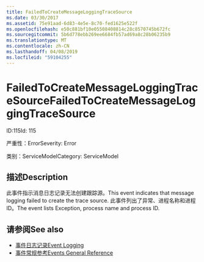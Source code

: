 ```yaml
---
title: FailedToCreateMessageLoggingTraceSource
ms.date: 03/30/2017
ms.assetid: 75e91aad-6d83-4e5e-8c70-fed1625e522f
ms.openlocfilehash: e50c881bf10e05508408814c28c8570745b672fc
ms.sourcegitcommit: 5b6d778ebb269ee6684fb57ad69a8c28b06235b9
ms.translationtype: MT
ms.contentlocale: zh-CN
ms.lasthandoff: 04/08/2019
ms.locfileid: "59104255"
---
```

# <a name="failedtocreatemessageloggingtracesource"></a><span data-ttu-id="d35dd-102">FailedToCreateMessageLoggingTraceSource</span><span class="sxs-lookup"><span data-stu-id="d35dd-102">FailedToCreateMessageLoggingTraceSource</span></span>
<span data-ttu-id="d35dd-103">ID:115</span><span class="sxs-lookup"><span data-stu-id="d35dd-103">Id: 115</span></span>  
  
 <span data-ttu-id="d35dd-104">严重性：Error</span><span class="sxs-lookup"><span data-stu-id="d35dd-104">Severity: Error</span></span>  
  
 <span data-ttu-id="d35dd-105">类别：ServiceModel</span><span class="sxs-lookup"><span data-stu-id="d35dd-105">Category: ServiceModel</span></span>  
  
## <a name="description"></a><span data-ttu-id="d35dd-106">描述</span><span class="sxs-lookup"><span data-stu-id="d35dd-106">Description</span></span>  
 <span data-ttu-id="d35dd-107">此事件指示消息日志记录无法创建跟踪源。</span><span class="sxs-lookup"><span data-stu-id="d35dd-107">This event indicates that message logging failed to create the trace source.</span></span> <span data-ttu-id="d35dd-108">此事件列出了异常、进程名称和进程 ID。</span><span class="sxs-lookup"><span data-stu-id="d35dd-108">The event lists Exception, process name and process ID.</span></span>  
  
## <a name="see-also"></a><span data-ttu-id="d35dd-109">请参阅</span><span class="sxs-lookup"><span data-stu-id="d35dd-109">See also</span></span>

- [<span data-ttu-id="d35dd-110">事件日志记录</span><span class="sxs-lookup"><span data-stu-id="d35dd-110">Event Logging</span></span>](../../../../../docs/framework/wcf/diagnostics/event-logging/index.md)
- [<span data-ttu-id="d35dd-111">事件常规参考</span><span class="sxs-lookup"><span data-stu-id="d35dd-111">Events General Reference</span></span>](../../../../../docs/framework/wcf/diagnostics/event-logging/events-general-reference.md)
